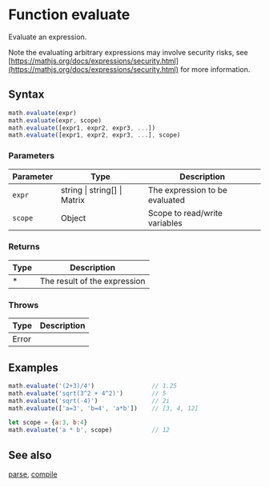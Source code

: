 <!-- Note: This file is automatically generated from source code comments. Changes made in this file will be overridden. -->

# Function evaluate

Evaluate an expression.

Note the evaluating arbitrary expressions may involve security risks,
see [https://mathjs.org/docs/expressions/security.html](https://mathjs.org/docs/expressions/security.html) for more information.


## Syntax

```js
math.evaluate(expr)
math.evaluate(expr, scope)
math.evaluate([expr1, expr2, expr3, ...])
math.evaluate([expr1, expr2, expr3, ...], scope)
```

### Parameters

Parameter | Type | Description
--------- | ---- | -----------
`expr` | string &#124; string[] &#124; Matrix | The expression to be evaluated
`scope` | Object | Scope to read/write variables

### Returns

Type | Description
---- | -----------
* | The result of the expression


### Throws

Type | Description
---- | -----------
Error | 

## Examples

```js
math.evaluate('(2+3)/4')                // 1.25
math.evaluate('sqrt(3^2 + 4^2)')        // 5
math.evaluate('sqrt(-4)')               // 2i
math.evaluate(['a=3', 'b=4', 'a*b'])    // [3, 4, 12]

let scope = {a:3, b:4}
math.evaluate('a * b', scope)           // 12
```


## See also

[parse](parse.md),
[compile](compile.md)
